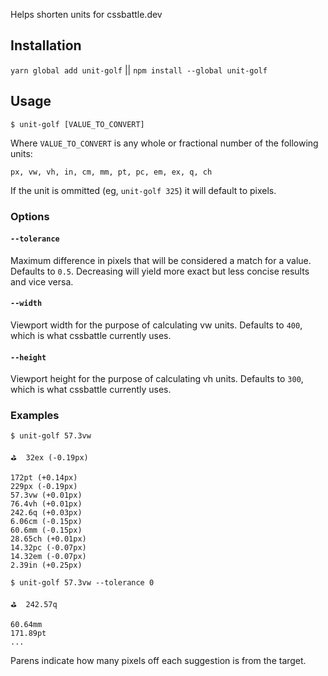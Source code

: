 Helps shorten units for cssbattle.dev

## Installation

`yarn global add unit-golf` || `npm install --global unit-golf`

## Usage

`$ unit-golf [VALUE_TO_CONVERT]`

Where `VALUE_TO_CONVERT` is any whole or fractional number of the following units:

`px, vw, vh, in, cm, mm, pt, pc, em, ex, q, ch`

If the unit is ommitted (eg, `unit-golf 325`) it will default to pixels.

### Options

#### `--tolerance`

Maximum difference in pixels that will be considered a match for a value. Defaults to `0.5`. Decreasing will yield more exact but less concise results and vice versa.

#### `--width`

Viewport width for the purpose of calculating vw units. Defaults to `400`, which is what cssbattle currently uses.

#### `--height`

Viewport height for the purpose of calculating vh units. Defaults to `300`, which is what cssbattle currently uses.

### Examples

```
$ unit-golf 57.3vw

⛳  32ex (-0.19px)

172pt (+0.14px)
229px (-0.19px)
57.3vw (+0.01px)
76.4vh (+0.01px)
242.6q (+0.03px)
6.06cm (-0.15px)
60.6mm (-0.15px)
28.65ch (+0.01px)
14.32pc (-0.07px)
14.32em (-0.07px)
2.39in (+0.25px)
```

```
$ unit-golf 57.3vw --tolerance 0

⛳  242.57q

60.64mm
171.89pt
...
```

Parens indicate how many pixels off each suggestion is from the target.
